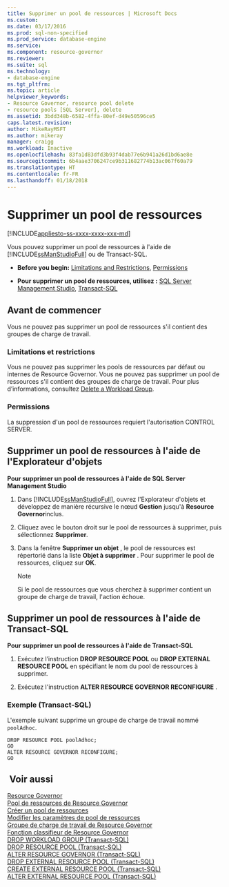 ```yaml
---
title: Supprimer un pool de ressources | Microsoft Docs
ms.custom: 
ms.date: 03/17/2016
ms.prod: sql-non-specified
ms.prod_service: database-engine
ms.service: 
ms.component: resource-governor
ms.reviewer: 
ms.suite: sql
ms.technology:
- database-engine
ms.tgt_pltfrm: 
ms.topic: article
helpviewer_keywords:
- Resource Governor, resource pool delete
- resource pools [SQL Server], delete
ms.assetid: 3bdd348b-6582-4ffa-80ef-d49e50596ce5
caps.latest.revision: 
author: MikeRayMSFT
ms.author: mikeray
manager: craigg
ms.workload: Inactive
ms.openlocfilehash: 83fa1d83dfd3b93f4dab77e6b941a26d1bd6ae8e
ms.sourcegitcommit: 6b4aae3706247ce9b311682774b13ac067f60a79
ms.translationtype: HT
ms.contentlocale: fr-FR
ms.lasthandoff: 01/18/2018
---
```

# <a name="delete-a-resource-pool"></a>Supprimer un pool de ressources
[!INCLUDE[appliesto-ss-xxxx-xxxx-xxx-md](../../includes/appliesto-ss-xxxx-xxxx-xxx-md.md)]

  Vous pouvez supprimer un pool de ressources à l'aide de [!INCLUDE[ssManStudioFull](../../includes/ssmanstudiofull-md.md)] ou de Transact-SQL.  
  
-   **Before you begin:**  [Limitations and Restrictions](#LimitationsRestrictions), [Permissions](#Permissions)  
  
-   **Pour supprimer un pool de ressources, utilisez :** [SQL Server Management Studio](#DelRPSSMS), [Transact-SQL](#DelRPTSQL)  
  
##  <a name="BeforeYouBegin"></a> Avant de commencer  
 Vous ne pouvez pas supprimer un pool de ressources s'il contient des groupes de charge de travail.  
  
###  <a name="LimitationsRestrictions"></a> Limitations et restrictions  
 Vous ne pouvez pas supprimer les pools de ressources par défaut ou internes de Resource Governor. Vous ne pouvez pas supprimer un pool de ressources s'il contient des groupes de charge de travail. Pour plus d’informations, consultez [Delete a Workload Group](../../relational-databases/resource-governor/delete-a-workload-group.md).  
  
###  <a name="Permissions"></a> Permissions  
 La suppression d'un pool de ressources requiert l'autorisation CONTROL SERVER.  
  
##  <a name="DelRPSSMS"></a> Supprimer un pool de ressources à l'aide de l'Explorateur d'objets  
 **Pour supprimer un pool de ressources à l'aide de SQL Server Management Studio**  
  
1.  Dans [!INCLUDE[ssManStudioFull](../../includes/ssmanstudiofull-md.md)], ouvrez l'Explorateur d'objets et développez de manière récursive le nœud **Gestion** jusqu'à **Resource Governor**inclus.  
  
2.  Cliquez avec le bouton droit sur le pool de ressources à supprimer, puis sélectionnez **Supprimer**.  
  
3.  Dans la fenêtre **Supprimer un objet** , le pool de ressources est répertorié dans la liste **Objet à supprimer** . Pour supprimer le pool de ressources, cliquez sur **OK**.  
  
    > [!NOTE]  
    >  Si le pool de ressources que vous cherchez à supprimer contient un groupe de charge de travail, l'action échoue.  
  
##  <a name="DelRPTSQL"></a> Supprimer un pool de ressources à l'aide de Transact-SQL  
 **Pour supprimer un pool de ressources à l'aide de Transact-SQL**  
  
1.  Exécutez l’instruction **DROP RESOURCE POOL** ou **DROP EXTERNAL RESOURCE POOL** en spécifiant le nom du pool de ressources à supprimer.  
  
2.  Exécutez l'instruction **ALTER RESOURCE GOVERNOR RECONFIGURE** .  
  
### <a name="example-transact-sql"></a>Exemple (Transact-SQL)  
 L'exemple suivant supprime un groupe de charge de travail nommé `poolAdhoc`.  
  
```  
DROP RESOURCE POOL poolAdhoc;  
GO  
ALTER RESOURCE GOVERNOR RECONFIGURE;  
GO  
```  
  
## <a name="see-also"></a> Voir aussi  
 [Resource Governor](../../relational-databases/resource-governor/resource-governor.md)   
 [Pool de ressources de Resource Governor](../../relational-databases/resource-governor/resource-governor-resource-pool.md)   
 [Créer un pool de ressources](../../relational-databases/resource-governor/create-a-resource-pool.md)   
 [Modifier les paramètres de pool de ressources](../../relational-databases/resource-governor/change-resource-pool-settings.md)   
 [Groupe de charge de travail de Resource Governor](../../relational-databases/resource-governor/resource-governor-workload-group.md)   
 [Fonction classifieur de Resource Governor](../../relational-databases/resource-governor/resource-governor-classifier-function.md)   
 [DROP WORKLOAD GROUP &#40;Transact-SQL&#41;](../../t-sql/statements/drop-workload-group-transact-sql.md)   
 [DROP RESOURCE POOL &#40;Transact-SQL&#41;](../../t-sql/statements/drop-resource-pool-transact-sql.md)   
 [ALTER RESOURCE GOVERNOR &#40;Transact-SQL&#41;](../../t-sql/statements/alter-resource-governor-transact-sql.md)   
 [DROP EXTERNAL RESOURCE POOL &#40;Transact-SQL&#41;](../../t-sql/statements/drop-external-resource-pool-transact-sql.md)   
 [CREATE EXTERNAL RESOURCE POOL &#40;Transact-SQL&#41;](../../t-sql/statements/create-external-resource-pool-transact-sql.md)   
 [ALTER EXTERNAL RESOURCE POOL &#40;Transact-SQL&#41;](../../t-sql/statements/alter-external-resource-pool-transact-sql.md)  
  
  
